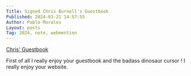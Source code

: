 ```yaml
---
Title: Signed Chris Burnell's Guestbook
Published: 2024-03-21 14:57:55
Author: Pablo Morales
Layout: posts
Tag: 2024, note, webmention
---
```

<a href="https://chrisburnell.com/guestbook/" class="u-reply-to">Chris' Guestbook</a>

First of all I really enjoy your guestbook and the badass dinosaur cursor ! I really enjoy your website.